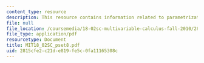 ```yaml
---
content_type: resource
description: This resource contains information related to parametrization.
file: null
file_location: /coursemedia/18-02sc-multivariable-calculus-fall-2010/2815cfe2c21de819fe5c0fa11165308c_MIT18_02SC_pset8.pdf
file_type: application/pdf
resourcetype: Document
title: MIT18_02SC_pset8.pdf
uid: 2815cfe2-c21d-e819-fe5c-0fa11165308c
---
```

